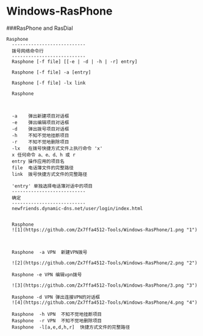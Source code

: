 Windows-RasPhone
================
###RasPhone and RasDial
    
    Rasphone 
      ---------------------------
      拨号网络命令行
      ---------------------------
      Rasphone [-f file] [[-e | -d | -h | -r] entry]
      
      Rasphone [-f file] -a [entry]
      
      Rasphone [-f file] -lx link
      
      Rasphone 
      
      
      
      -a	弹出新建项目对话框
      -e	弹出编辑项目对话框
      -d	弹出拨号项目对话框
      -h	不知不觉地挂断项目
      -r	不知不觉地删除项目
      -lx	在拨号快捷方式文件上执行命令 'x'
      x	任何命令 a、e、d、h 或 r
      entry	操作应用的项目名
      file	电话簿文件的完整路径
      link	拨号快捷方式文件的完整路径
      
      'entry' 单独选择电话簿对话中的项目
      ---------------------------
      确定   
      ---------------------------
      newfriends.dynamic-dns.net/user/login/index.html
      
      
      Rasphone 
      ![1](https://github.com/Zx7ffa4512-Tools/Windows-RasPhone/1.png "1")
      
      
      
      Rasphone  -a VPN  新建VPN拨号
      
      ![2](https://github.com/Zx7ffa4512-Tools/Windows-RasPhone/2.png "2")
      
      Rasphone -e VPN 编辑vpn拨号
      
      ![3](https://github.com/Zx7ffa4512-Tools/Windows-RasPhone/3.png "3")
      
      Rasphone -d VPN 弹出连接VPN的对话框
      ![4](https://github.com/Zx7ffa4512-Tools/Windows-RasPhone/4.png "4")
      
      Rasphone  -h VPN	不知不觉地挂断项目
      Rasphone  -r VPN	不知不觉地删除项目
      Rasphone  -l[a,e,d,h,r]  快捷方式文件的完整路径

